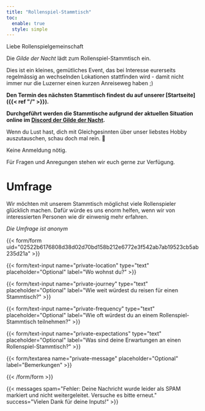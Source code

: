 ```yaml
---
title: "Rollenspiel-Stammtisch"
toc:
  enable: true
  style: simple
---
```


Liebe Rollenspielgemeinschaft

Die _Gilde der Nacht_ lädt zum Rollenspiel-Stammtisch ein.

Dies ist ein kleines, gemütliches Event, das bei Interesse eurerseits regelmässig an wechselnden Lokationen stattfinden wird - damit nicht immer nur die Luzerner einen kurzen Anreiseweg haben ;)

**Den Termin des nächsten Stammtisch findest du auf unserer [Startseite]({{< ref "/" >}}).**

**Durchgeführt werden die Stammtische aufgrund der aktuellen Situation online im [Discord der Gilde der Nacht](https://discord.gg/G7mkTTB).**

Wenn du Lust hast, dich mit Gleichgesinnten über unser liebstes Hobby auszutauschen, schau doch mal rein. 🎲

Keine Anmeldung nötig.

Für Fragen und Anregungen stehen wir euch gerne zur Verfügung.

# Umfrage

Wir möchten mit unserem Stammtisch möglichst viele Rollenspieler glücklich machen. Dafür würde es uns enorm helfen, wenn wir von interessierten Personen wie dir einwenig mehr erfahren.

_Die Umfrage ist anonym_

{{< form/form uid="02522b6176808d38d02d70bd158b212e6772e3f542ab7ab19523cb5ab235d21a" >}}

{{< form/text-input name="private-location" type="text" placeholder="Optional" label="Wo wohnst du?" >}}

{{< form/text-input name="private-journey" type="text" placeholder="Optional" label="Wie weit würdest du reisen für einen Stammtisch?" >}}

{{< form/text-input name="private-frequency" type="text" placeholder="Optional" label="Wie oft würdest du an einem Rollenspiel-Stammtisch teilnehmen?" >}}

{{< form/text-input name="private-expectations" type="text" placeholder="Optional" label="Was sind deine Erwartungen an einen Rollenspiel-Stammtisch?" >}}

{{< form/textarea name="private-message" placeholder="Optional" label="Bemerkungen" >}}

{{< /form/form >}}

{{< messages spam="Fehler: Deine Nachricht wurde leider als SPAM markiert und nicht weitergeleitet. Versuche es bitte erneut." success="Vielen Dank für deine Inputs!" >}}
